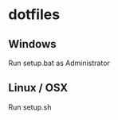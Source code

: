 dotfiles
========

Windows
-------

Run setup.bat as Administrator


Linux / OSX
-----------

Run setup.sh
